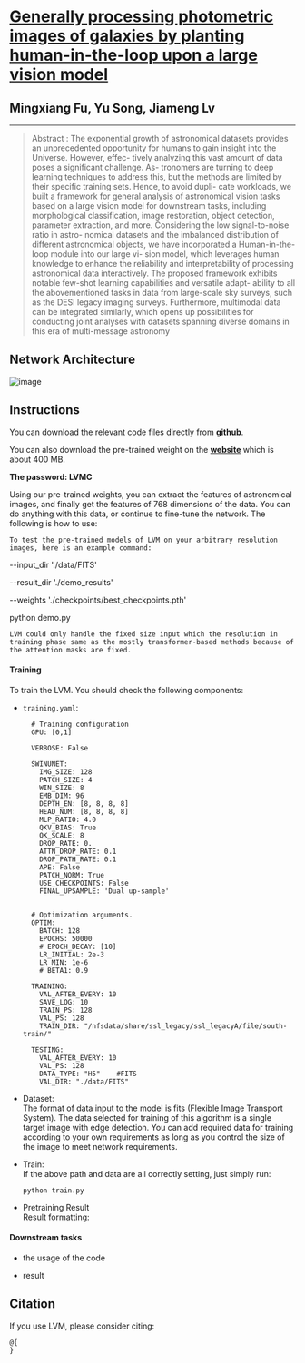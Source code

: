 # [Generally processing photometric images of galaxies by planting human-in-the-loop upon a large vision model](https://github.com/Songyu1026/LVM)

## Mingxiang Fu, Yu Song, Jiameng Lv 
***
> Abstract : The exponential growth of astronomical datasets provides an unprecedented
opportunity for humans to gain insight into the Universe. However, effec-
tively analyzing this vast amount of data poses a significant challenge. As-
tronomers are turning to deep learning techniques to address this, but the
methods are limited by their specific training sets. Hence, to avoid dupli-
cate workloads, we built a framework for general analysis of astronomical
vision tasks based on a large vision model for downstream tasks, including
morphological classification, image restoration, object detection, parameter
extraction, and more. Considering the low signal-to-noise ratio in astro-
nomical datasets and the imbalanced distribution of different astronomical
objects, we have incorporated a Human-in-the-loop module into our large vi-
sion model, which leverages human knowledge to enhance the reliability and
interpretability of processing astronomical data interactively. The proposed
framework exhibits notable few-shot learning capabilities and versatile adapt-
ability to all the abovementioned tasks in data from large-scale sky surveys,
such as the DESI legacy imaging surveys. Furthermore, multimodal data
can be integrated similarly, which opens up possibilities for conducting joint
analyses with datasets spanning diverse domains in this era of multi-message
astronomy

## Network Architecture  
![image](![image](https://github.com/MaiEmily/map/blob/master/public/image/20190528145810708.png))
## Instructions  
You can download the relevant code files directly from [**github**](https://github.com/Songyu1026/LVM).  

You can also download the pre-trained weight on the [**website**](https://pan.baidu.com/s/1Q8G8gMTzJc7Q2NfRULr60Q?pwd=LVMC )  which is about 400 MB.

**The password: LVMC**

Using our pre-trained weights, you can extract the features of astronomical images, and finally get the features of 768 dimensions of the data. You can do anything with this data, or continue to fine-tune the network. The following is how to use:
```
To test the pre-trained models of LVM on your arbitrary resolution images, here is an example command:
```
--input_dir './data/FITS' 

--result_dir './demo_results' 

--weights './checkpoints/best_checkpoints.pth'

python demo.py 
```
LVM could only handle the fixed size input which the resolution in training phase same as the mostly transformer-based methods because of the attention masks are fixed. 
```

####  Training 
To train the LVM. You should check the following components:  
- `training.yaml`:  
  ```
    # Training configuration
    GPU: [0,1]
    
    VERBOSE: False
    
    SWINUNET:
      IMG_SIZE: 128
      PATCH_SIZE: 4
      WIN_SIZE: 8
      EMB_DIM: 96
      DEPTH_EN: [8, 8, 8, 8]
      HEAD_NUM: [8, 8, 8, 8]
      MLP_RATIO: 4.0
      QKV_BIAS: True
      QK_SCALE: 8
      DROP_RATE: 0.
      ATTN_DROP_RATE: 0.1
      DROP_PATH_RATE: 0.1
      APE: False
      PATCH_NORM: True
      USE_CHECKPOINTS: False
      FINAL_UPSAMPLE: 'Dual up-sample'


    # Optimization arguments.
    OPTIM:
      BATCH: 128
      EPOCHS: 50000
      # EPOCH_DECAY: [10]
      LR_INITIAL: 2e-3
      LR_MIN: 1e-6
      # BETA1: 0.9
    
    TRAINING:
      VAL_AFTER_EVERY: 10
      SAVE_LOG: 10
      TRAIN_PS: 128
      VAL_PS: 128
      TRAIN_DIR: "/nfsdata/share/ssl_legacy/ssl_legacyA/file/south-train/"
    
    TESTING:
      VAL_AFTER_EVERY: 10
      VAL_PS: 128
      DATA_TYPE: "H5"    #FITS
      VAL_DIR: "./data/FITS"
  ```
- Dataset:  
  The format of data input to the model is fits (Flexible Image Transport System). The data selected for training of this algorithm is a single target image with edge detection. You can add required data for training according to your own requirements as long as you control the size of the image to meet network requirements.
  
- Train:  
  If the above path and data are all correctly setting, just simply run:  
  ```
  python train.py
  ```  
- Pretraining Result  
Result formatting: 

#### Downstream tasks 
- the usage of the code

- result


## Citation  
If you use LVM, please consider citing:  
```
@{
}
```



